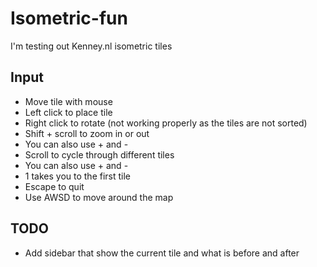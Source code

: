 # Isometric-fun
I'm testing out Kenney.nl isometric tiles

## Input
* Move tile with mouse
* Left click to place tile
* Right click to rotate (not working properly as the tiles are not sorted)
* Shift + scroll to zoom in or out
 * You can also use + and -
* Scroll to cycle through different tiles
 * You can also use + and -
 * 1 takes you to the first tile
* Escape to quit
* Use AWSD to move around the map

## TODO
* Add sidebar that show the current tile and what is before and after